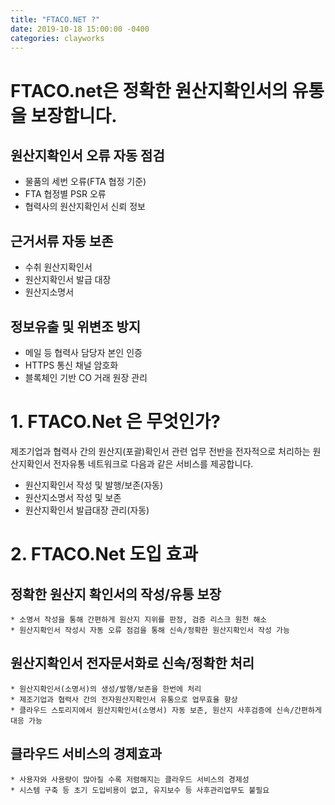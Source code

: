 ```yaml
---
title: "FTACO.NET ?"
date: 2019-10-18 15:00:00 -0400
categories: clayworks 
---
```



# FTACO.net은 정확한 원산지확인서의 유통을 보장합니다.
 
## 원산지확인서 오류 자동 점검
* 물품의 세번 오류(FTA 협정 기준)
* FTA 협정별 PSR 오류 
* 협력사의 원산지확인서 신뢰 정보

## 근거서류 자동 보존  
* 수취 원산지확인서
* 원산지확인서 발급 대장
* 원산지소명서

## 정보유출 및 위변조 방지
* 메일 등 협력사 담당자 본인 인증
* HTTPS 통신 채널 암호화
* 블록체인 기반 CO 거래 원장 관리

 

# 1. FTACO.Net 은 무엇인가?
   제조기업과 협력사 간의 원산지(포괄)확인서 관련 업무 전반을 전자적으로 처리하는 원산지확인서 전자유통 네트워크로 다음과 같은 서비스를 제공합니다.
* 원산지확인서 작성 및 발행/보존(자동)
* 원산지소명서 작성 및 보존 
* 원산지확인서 발급대장 관리(자동)

# 2. FTACO.Net 도입 효과  

## 정확한 원산지 확인서의 작성/유통 보장
    * 소명서 작성을 통해 간편하게 원산지 지위를 판정, 검증 리스크 원천 해소
    * 원산지확인서 작성시 자동 오류 점검을 통해 신속/정확한 원산지확인서 작성 가능
    
## 원산지확인서 전자문서화로 신속/정확한 처리
    * 원산지확인서(소명서)의 생성/발행/보존을 한번에 처리 
    * 제조기업과 협력사 간의 전자원산지확인서 유통으로 업무효율 향상
    * 클라우드 스토리지에서 원산지확인서(소명서) 자동 보존, 원산지 사후검증에 신속/간편하게 대응 가능
    
## 클라우드 서비스의 경제효과
    * 사용자와 사용량이 많아질 수록 저렴해지는 클라우드 서비스의 경제성
    * 시스템 구축 등 초기 도입비용이 없고, 유지보수 등 사후관리업무도 불필요 
